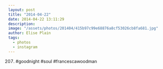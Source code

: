 ```yaml
---
layout: post
title: "2014-04-22"
date: 2014-04-22 13:11:29
description: 
image: "/assets/photos/201404/415b97c99e68876a8cf53026cb8fa681.jpg"
author: Elise Plain
tags: 
  - photos
  - instagram
---
```


207. #goodnight #soul #francescawoodman
<p></p>
